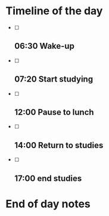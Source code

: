 
# Timeline of the day


- [ ] 06:30 Wake-up
	- 
- [ ] 07:20 Start studying 
	- 
- [ ] 12:00 Pause to lunch
	- 
- [ ] 14:00 Return to studies 
	- 
- [ ] 17:00  end studies 
	- 



# End of day notes



